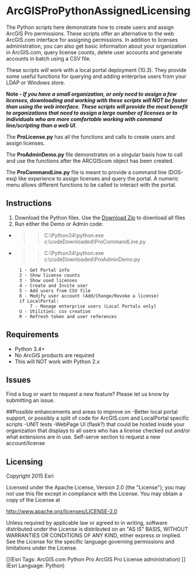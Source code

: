 # ArcGISProPythonAssignedLicensing
The Python scripts here demonstrate how to create users and assign ArcGIS Pro permissions. These scripts offer an alternative to the web ArcGIS.com interface for assigning permissions. In addition to licenses administration, you can also get basic informaiton about your organization in ArcGIS.com, query license counts, delete user accounts and generate accounts in batch using a CSV file. 

These scripts *will* work with a local portal deployment (10.3). They provide some useful functions for querying and adding enterprise users from your LDAP or Windows store.

**Note - _If you have a small organization, or only need to assign a few licenses, downloading and working with these scripts will NOT be faster than using the web interface. These scripts will provide the most benefit to organizations that need to assign a large number of licenses or to individuals who are more comfortable working with command line/scripting than a web UI_**.

The **ProLicense.py** has all the functions and calls to create users and assign licenses.

The **ProAdminDemo.py** file demonstrates on a singular basis how to call and use the functions after the ARCGIScom object has been created.

The **ProCommandLine.py** file is meant to provide a command line (DOS-esq) like experience to assign licenses and query the portal. A numeric menu allows different functions to be called to interact with the portal.

## Instructions
1. Download the Python files. Use the [Download Zip](https://github.com/khibma/ArcGISProPythonAssignedLicensing/archive/master.zip) to download all files
2. Run either the Demo or Admin code:
  * >>C:\Python34\python.exe c:\codeDownloaded\ProCommandLine.py
  * >>C:\Python34\python.exe c:\codeDownloaded\ProAdminDemo.py

```
     1 - Get Portal info
     2 - Show license counts
     3 - Show used licenses
     4 - Create and Invite user
     5 - Add users from CSV file
     6 - Modify user account (Add/Change/Revoke a license)
     if LocalPortal:
         7 - Manage enterprise users (Local Portals only)
     U - Utilities: csv creation
     R - Refresh token and user references
```


## Requirements

* Python 3.4+
* No ArcGIS products are required
* This will NOT work with Python 2.x

## Issues

Find a bug or want to request a new feature?  Please let us know by submitting an issue.

##Possible enhancements and areas to improve on
-Better local portal support, or possibly a split of code for ArcGIS.com and LocalPortal specific scripts
-UNIT tests
-WebPage UI (flask?) that could be hosted inside your organization that displays to all users who has a license checked out and/or what extensions are in use. Self-serve section to request a new account/license

## Licensing
Copyright 2015 Esri

Licensed under the Apache License, Version 2.0 (the "License");
you may not use this file except in compliance with the License.
You may obtain a copy of the License at

   http://www.apache.org/licenses/LICENSE-2.0

Unless required by applicable law or agreed to in writing, software
distributed under the License is distributed on an "AS IS" BASIS,
WITHOUT WARRANTIES OR CONDITIONS OF ANY KIND, either express or implied.
See the License for the specific language governing permissions and
limitations under the License.

[](Esri Tags: ArcGIS.com Python Pro ArcGIS Pro License administration)
[](Esri Language: Python)​
